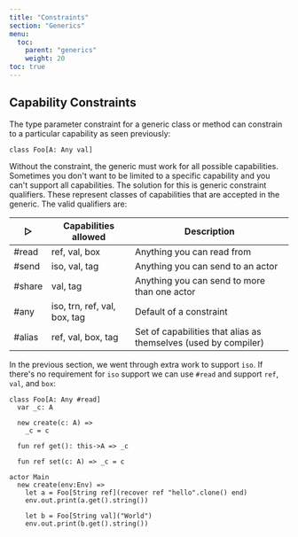 ```yaml
---
title: "Constraints"
section: "Generics"
menu:
  toc:
    parent: "generics"
    weight: 20
toc: true
---
```


## Capability Constraints

The type parameter constraint for a generic class or method can constrain to a particular capability as seen previously:

```pony
class Foo[A: Any val]
```

Without the constraint, the generic must work for all possible capabilities. Sometimes you don't want to be limited to a specific capability and you can't support all capabilities. The solution for this is generic constraint qualifiers. These represent classes of capabilities that are accepted in the generic. The valid qualifiers are:

| &#x25B7;        | Capabilities allowed         | Description
|-----------------|------------------------------|-------------
| #read           | ref, val, box                | Anything you can read from
| #send           | iso, val, tag                | Anything you can send to an actor
| #share          | val, tag                     | Anything you can send to more than one actor
| #any            | iso, trn, ref, val, box, tag | Default of a constraint
| #alias          | ref, val, box, tag           | Set of capabilities that alias as themselves (used by compiler)

In the previous section, we went through extra work to support `iso`. If there's no requirement for `iso` support we can use `#read` and support `ref`, `val`, and `box`:

```pony
class Foo[A: Any #read]
  var _c: A

  new create(c: A) =>
    _c = c

  fun ref get(): this->A => _c

  fun ref set(c: A) => _c = c

actor Main
  new create(env:Env) =>
    let a = Foo[String ref](recover ref "hello".clone() end)
    env.out.print(a.get().string())

    let b = Foo[String val]("World")
    env.out.print(b.get().string())
```
